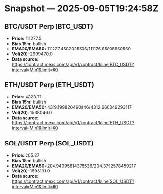 # Snapshot — 2025-09-05T19:24:58Z

## BTC/USDT Perp (BTC_USDT)
- **Price:** 111277.5
- **Bias 15m:** bullish
- **EMA20/EMA50:** 111227.4582025506/111176.85805850569
- **Vol(20):** 2999470.0
- **Data source:** https://contract.mexc.com/api/v1/contract/kline/BTC_USDT?interval=Min1&limit=60

## ETH/USDT Perp (ETH_USDT)
- **Price:** 4323.71
- **Bias 15m:** bullish
- **EMA20/EMA50:** 4319.199820490846/4312.660349293117
- **Vol(20):** 1538046.0
- **Data source:** https://contract.mexc.com/api/v1/contract/kline/ETH_USDT?interval=Min1&limit=60

## SOL/USDT Perp (SOL_USDT)
- **Price:** 205.27
- **Bias 15m:** bullish
- **EMA20/EMA50:** 204.94095814376536/204.3792578459217
- **Vol(20):** 1593131.0
- **Data source:** https://contract.mexc.com/api/v1/contract/kline/SOL_USDT?interval=Min1&limit=60
